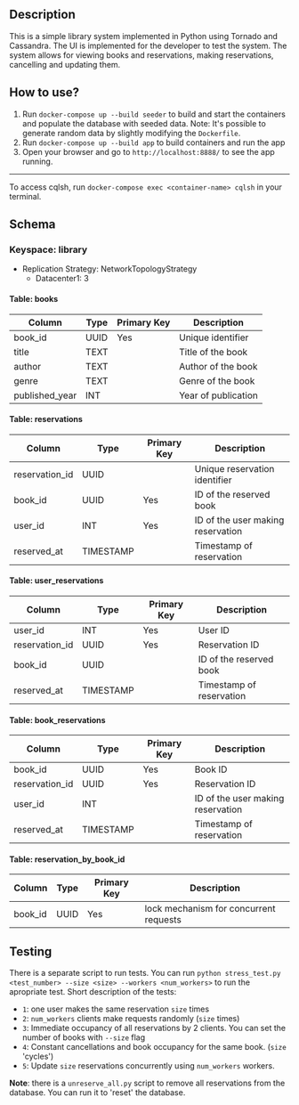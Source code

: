 ## Description
This is a simple library system implemented in Python using Tornado and Cassandra. 
The UI is implemented for the developer to test the system. The system allows for viewing books and reservations, making reservations, cancelling and updating them.

## How to use?
1. Run `docker-compose up --build seeder` to build and start the containers and populate the database with seeded data.
  Note: It's possible to generate random data by slightly modifying the `Dockerfile`. 
2. Run `docker-compose up --build app` to build containers and run the app
3. Open your browser and go to `http://localhost:8888/` to see the app running.

---
To access cqlsh, run `docker-compose exec <container-name> cqlsh` in your terminal.


## Schema 
### Keyspace: library
- Replication Strategy: NetworkTopologyStrategy
  - Datacenter1: 3

#### Table: books
| Column          | Type  | Primary Key | Description          |
|-----------------|-------|-------------|----------------------|
| book_id         | UUID  | Yes         | Unique identifier   |
| title           | TEXT  |             | Title of the book    |
| author          | TEXT  |             | Author of the book   |
| genre           | TEXT  |             | Genre of the book    |
| published_year  | INT   |             | Year of publication  |

#### Table: reservations
| Column           | Type      | Primary Key | Description                 |
|------------------|-----------|-------------|-----------------------------|
| reservation_id   | UUID      |             | Unique reservation identifier|
| book_id          | UUID      | Yes         | ID of the reserved book     |
| user_id          | INT       | Yes         | ID of the user making reservation |
| reserved_at      | TIMESTAMP |             | Timestamp of reservation    |

#### Table: user_reservations
| Column           | Type      | Primary Key | Description                 |
|------------------|-----------|-------------|-----------------------------|
| user_id          | INT       | Yes         | User ID                     |
| reservation_id   | UUID      | Yes         | Reservation ID              |
| book_id          | UUID      |             | ID of the reserved book     |
| reserved_at      | TIMESTAMP |             | Timestamp of reservation    |

#### Table: book_reservations
| Column           | Type      | Primary Key | Description                 |
|------------------|-----------|-------------|-----------------------------|
| book_id          | UUID      | Yes         | Book ID                     |
| reservation_id   | UUID      | Yes         | Reservation ID              |
| user_id          | INT       |             | ID of the user making reservation |
| reserved_at      | TIMESTAMP |             | Timestamp of reservation    |

#### Table: reservation_by_book_id
| Column           | Type      | Primary Key | Description                 |
|------------------|-----------|-------------|-----------------------------|
| book_id          | UUID      | Yes         | lock mechanism for concurrent requests |

## Testing
There is a separate script to run tests. You can run `python stress_test.py <test_number> --size <size> --workers <num_workers>` to run the apropriate test.
Short description of the tests:
- `1`: one user makes the same reservation `size` times
- `2`: `num_workers` clients make requests randomly (`size` times)
- `3`: Immediate occupancy of all reservations by 2 clients. You can set the number of books with `--size` flag
- `4`: Constant cancellations and book occupancy for the same book. (`size` 'cycles')
- `5`: Update `size` reservations concurrently using `num_workers` workers.

**Note**: there is a `unreserve_all.py` script to remove all reservations from the database. You can run it to 'reset' the database.

